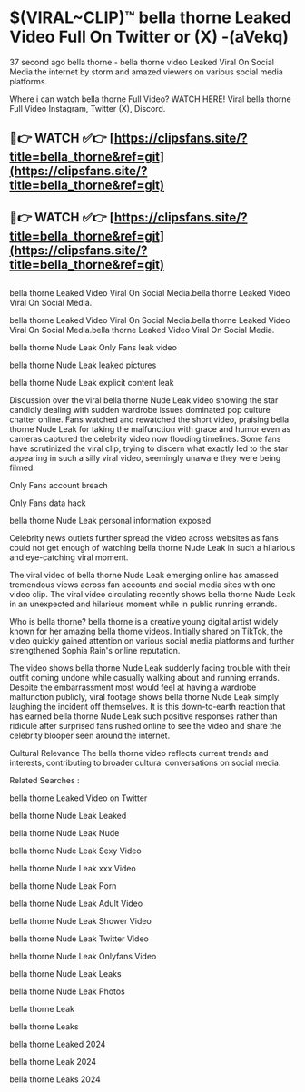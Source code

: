# $(VIRAL~CLIP)™ bella thorne Leaked Video Full On Twitter or (X) -(aVekq)
37 second ago bella thorne - bella thorne video Leaked Viral On Social Media the internet by storm and amazed viewers on various social media platforms.

Where i can watch bella thorne Full Video? WATCH HERE! Viral bella thorne Full Video Instagram, Twitter (X), Discord.

## 🔴👉 WATCH ✅👉 [https://clipsfans.site/?title=bella_thorne&ref=git](https://clipsfans.site/?title=bella_thorne&ref=git)
## 🔴👉 WATCH ✅👉 [https://clipsfans.site/?title=bella_thorne&ref=git](https://clipsfans.site/?title=bella_thorne&ref=git)
##
bella thorne Leaked Video Viral On Social Media.bella thorne Leaked Video Viral On Social Media.

bella thorne Leaked Video Viral On Social Media.bella thorne Leaked Video Viral On Social Media.bella thorne Leaked Video Viral On Social Media.

bella thorne Nude Leak Only Fans leak video

bella thorne Nude Leak leaked pictures

bella thorne Nude Leak explicit content leak

Discussion over the viral bella thorne Nude Leak video showing the star candidly dealing with sudden wardrobe issues dominated pop culture chatter online. Fans watched and rewatched the short video, praising bella thorne Nude Leak for taking the malfunction with grace and humor even as cameras captured the celebrity video now flooding timelines. Some fans have scrutinized the viral clip, trying to discern what exactly led to the star appearing in such a silly viral video, seemingly unaware they were being filmed.


Only Fans account breach

Only Fans data hack

bella thorne Nude Leak personal information exposed

Celebrity news outlets further spread the video across websites as fans could not get enough of watching bella thorne Nude Leak in such a hilarious and eye-catching viral moment.


The viral video of bella thorne Nude Leak emerging online has amassed tremendous views across fan accounts and social media sites with one video clip. The viral video circulating recently shows bella thorne Nude Leak in an unexpected and hilarious moment while in public running errands.


Who is bella thorne? bella thorne is a creative young digital artist widely known for her amazing bella thorne videos. Initially shared on TikTok, the video quickly gained attention on various social media platforms and further strengthened Sophia Rain's online reputation.

The video shows bella thorne Nude Leak suddenly facing trouble with their outfit coming undone while casually walking about and running errands. Despite the embarrassment most would feel at having a wardrobe malfunction publicly, viral footage shows bella thorne Nude Leak simply laughing the incident off themselves. It is this down-to-earth reaction that has earned bella thorne Nude Leak such positive responses rather than ridicule after surprised fans rushed online to see the video and share the celebrity blooper seen around the internet.

Cultural Relevance The bella thorne video reflects current trends and interests, contributing to broader cultural conversations on social media.

Related Searches :

bella thorne Leaked Video on Twitter

bella thorne Nude Leak Leaked

bella thorne Nude Leak Nude

bella thorne Nude Leak Sexy Video

bella thorne Nude Leak xxx Video

bella thorne Nude Leak Porn

bella thorne Nude Leak Adult Video

bella thorne Nude Leak Shower Video

bella thorne Nude Leak Twitter Video

bella thorne Nude Leak Onlyfans Video

bella thorne Nude Leak Leaks

bella thorne Nude Leak Photos

bella thorne Leak

bella thorne Leaks

bella thorne Leaked 2024

bella thorne Leak 2024

bella thorne Leaks 2024
